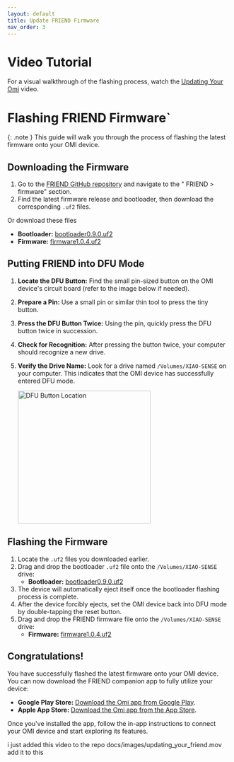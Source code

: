 ```yaml
---
layout: default
title: Update FRIEND Firmware
nav_order: 3
---
```

# Video Tutorial
For a visual walkthrough of the flashing process, watch the [Updating Your Omi](https://github.com/BasedHardware/omi/blob/main/docs/images/updating_your_friend.mov) video.

# Flashing FRIEND Firmware`   

{: .note }
This guide will walk you through the process of flashing the latest firmware onto your OMI device.

## Downloading the Firmware

1. Go to the [FRIEND GitHub repository](https://github.com/BasedHardware/Omi) and navigate to the " FRIEND > firmware" section.
2. Find the latest firmware release and bootloader, then download the corresponding `.uf2` files.

Or download these files
   - **Bootloader:** [bootloader0.9.0.uf2](https://github.com/BasedHardware/omi/releases/download/v1.0.3-firmware/update-xiao_nrf52840_ble_sense_bootloader-0.9.0_nosd.uf2)
   -  **Firmware:** [firmware1.0.4.uf2](https://github.com/BasedHardware/omi/releases/download/v1.0.4-firmware/friend-xiao_nrf52840_ble_sense-1.0.4.uf2)

## Putting FRIEND into DFU Mode

1. **Locate the DFU Button:** Find the small pin-sized button on the OMI device's circuit board (refer to the image below if needed).
2. **Prepare a Pin:** Use a small pin or similar thin tool to press the tiny button.
3. **Press the DFU Button Twice:** Using the pin, quickly press the DFU button twice in succession.
4. **Check for Recognition:** After pressing the button twice, your computer should recognize a new drive.
5. **Verify the Drive Name:** Look for a drive named `/Volumes/XIAO-SENSE` on your computer. This indicates that the OMI device has successfully entered DFU mode.

   <img src="/images/dfu_dev_kit_reset_button.png" alt="DFU Button Location" width="300">

## Flashing the Firmware

1. Locate the `.uf2` files you downloaded earlier.
2. Drag and drop the bootloader `.uf2` file onto the `/Volumes/XIAO-SENSE` drive:
   - **Bootloader:** [bootloader0.9.0.uf2](https://github.com/BasedHardware/omi/releases/download/v1.0.3-firmware/update-xiao_nrf52840_ble_sense_bootloader-0.9.0_nosd.uf2)
3. The device will automatically eject itself once the bootloader flashing process is complete.
4. After the device forcibly ejects, set the OMI device back into DFU mode by double-tapping the reset button.
5. Drag and drop the FRIEND firmware file onto the `/Volumes/XIAO-SENSE` drive:
   - **Firmware:** [firmware1.0.4.uf2](https://github.com/BasedHardware/omi/releases/download/v1.0.4-firmware/friend-xiao_nrf52840_ble_sense-1.0.4.uf2)

## Congratulations!

You have successfully flashed the latest firmware onto your OMI device. You can now download the FRIEND companion app to fully utilize your device:

- **Google Play Store:** [Download the Omi app from Google Play](https://play.google.com/store/apps/details?id=com.friend.ios).
- **Apple App Store:** [Download the Omi app from the App Store](https://apps.apple.com/us/app/friend-ai-wearable/id6502156163).

Once you've installed the app, follow the in-app instructions to connect your OMI device and start exploring its features.

i just added this video to the repo docs/images/updating_your_friend.mov add it to this
